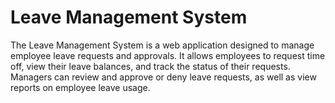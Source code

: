 # Leave Management System
The Leave Management System is a web application designed to manage employee leave requests and approvals. It allows employees to request time off, view their leave balances, and track the status of their requests. Managers can review and approve or deny leave requests, as well as view reports on employee leave usage.

